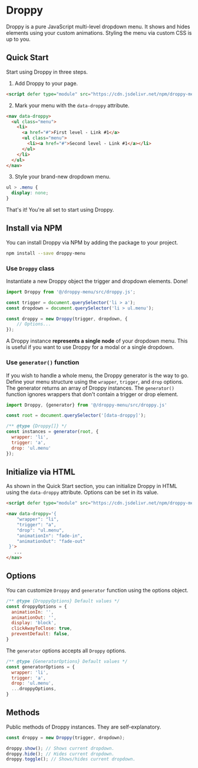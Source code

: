 # Droppy

Droppy is a pure JavaScript multi-level dropdown menu. It shows and hides elements using your custom animations. Styling the menu via custom CSS is up to you.

## Quick Start

Start using Droppy in three steps.

1. Add Droppy to your page.
  ```html
  <script defer type="module" src="https://cdn.jsdelivr.net/npm/droppy-menu@v2.x.x/src/droppy.js"></script>
  ```

2. Mark your menu with the `data-droppy` attribute.
  ```html
  <nav data-droppy>
    <ul class="menu">
      <li>
        <a href="#">First level - Link #1</a>
        <ul class="menu">
          <li><a href="#">Second level - Link #1</a></li>
        </ul>
      </li>
    </ul>
  </nav>
  ```

3. Style your brand-new dropdown menu.
  ```css
  ul > .menu {
    display: none;
  }
  ```

That's it! You're all set to start using Droppy.

## Install via NPM

You can install Droppy via NPM by adding the package to your project.

```sh
npm install --save droppy-menu
```

### Use `Droppy` class

Instantiate a new Droppy object the trigger and dropdown elements. Done!

```js
import Droppy from '@/droppy-menu/src/droppy.js';

const trigger = document.querySelector('li > a');
const dropdown = document.querySelector('li > ul.menu');

const droppy = new Droppy(trigger, dropdown, {
    // Options...
});
```

A Droppy instance **represents a single node** of your dropdown menu. This is useful if you want to use Droppy for a modal or a single dropdown.

### Use `generator()` function

If you wish to handle a whole menu, the Droppy generator is the way to go. Define your menu structure using the `wrapper`, `trigger`, and `drop` options.
The generator returns an array of Droppy instances. The `generator()` function ignores wrappers that don't contain a trigger or drop element.

```js
import Droppy, {generator} from '@/droppy-menu/src/droppy.js'

const root = document.querySelector('[data-droppy]');

/** @type {Droppy[]} */
const instances = generator(root, { 
  wrapper: 'li', 
  trigger: 'a', 
  drop: 'ul.menu' 
});
```

## Initialize via HTML

As shown in the Quick Start section, you can initialize Droppy in HTML using the `data-droppy` attribute. Options can be set in its value.

```html
<script defer type="module" src="https://cdn.jsdelivr.net/npm/droppy-menu@v2.x.x/src/droppy.js"></script>

<nav data-droppy='{
    "wrapper": "li", 
    "trigger": "a", 
    "drop": "ul.menu", 
    "animationIn": "fade-in", 
    "animationOut": "fade-out"
 }'>
   ...
</nav>
```

## Options

You can customize `Droppy` and `generator` function using the options object.

```js
/** @type {DroppyOptions} Default values */
const droppyOptions = {
  animationIn: '',
  animationOut: '',
  display: 'block',
  clickAwayToClose: true,
  preventDefault: false,
}
```

The `generator` options accepts all `Droppy` options.

```js
/** @type {GeneratorOptions} Default values */
const generatorOptions = {
  wrapper: 'li',
  trigger: 'a',
  drop: 'ul.menu',
  ...droppyOptions,
}
```

## Methods

Public methods of Droppy instances. They are self-explanatory.

```js
const droppy = new Droppy(trigger, dropdown);

droppy.show(); // Shows current dropdown.
droppy.hide(); // Hides current dropdown.
droppy.toggle(); // Shows/hides current dropdown.
```

